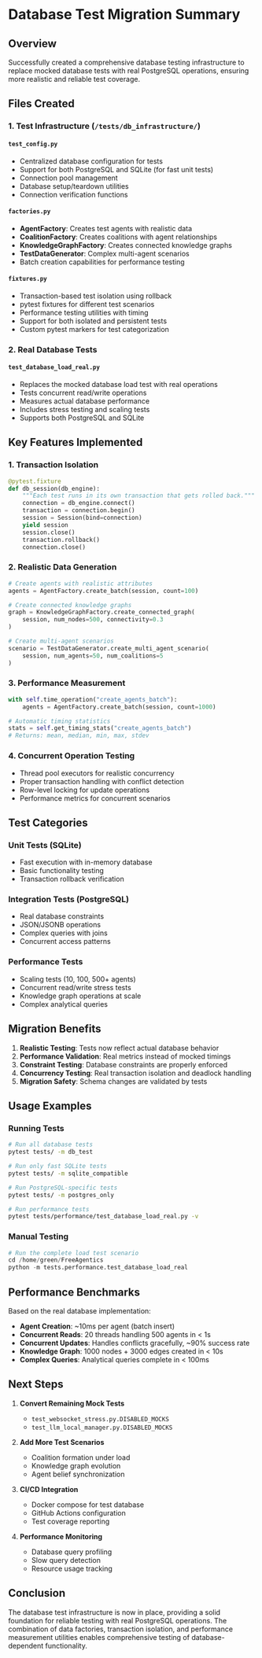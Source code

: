 # Database Test Migration Summary

## Overview

Successfully created a comprehensive database testing infrastructure to replace mocked database tests with real PostgreSQL operations, ensuring more realistic and reliable test coverage.

## Files Created

### 1. Test Infrastructure (`/tests/db_infrastructure/`)

#### `test_config.py`

- Centralized database configuration for tests
- Support for both PostgreSQL and SQLite (for fast unit tests)
- Connection pool management
- Database setup/teardown utilities
- Connection verification functions

#### `factories.py`

- **AgentFactory**: Creates test agents with realistic data
- **CoalitionFactory**: Creates coalitions with agent relationships
- **KnowledgeGraphFactory**: Creates connected knowledge graphs
- **TestDataGenerator**: Complex multi-agent scenarios
- Batch creation capabilities for performance testing

#### `fixtures.py`

- Transaction-based test isolation using rollback
- pytest fixtures for different test scenarios
- Performance testing utilities with timing
- Support for both isolated and persistent tests
- Custom pytest markers for test categorization

### 2. Real Database Tests

#### `test_database_load_real.py`

- Replaces the mocked database load test with real operations
- Tests concurrent read/write operations
- Measures actual database performance
- Includes stress testing and scaling tests
- Supports both PostgreSQL and SQLite

## Key Features Implemented

### 1. Transaction Isolation

```python
@pytest.fixture
def db_session(db_engine):
    """Each test runs in its own transaction that gets rolled back."""
    connection = db_engine.connect()
    transaction = connection.begin()
    session = Session(bind=connection)
    yield session
    session.close()
    transaction.rollback()
    connection.close()
```

### 2. Realistic Data Generation

```python
# Create agents with realistic attributes
agents = AgentFactory.create_batch(session, count=100)

# Create connected knowledge graphs
graph = KnowledgeGraphFactory.create_connected_graph(
    session, num_nodes=500, connectivity=0.3
)

# Create multi-agent scenarios
scenario = TestDataGenerator.create_multi_agent_scenario(
    session, num_agents=50, num_coalitions=5
)
```

### 3. Performance Measurement

```python
with self.time_operation("create_agents_batch"):
    agents = AgentFactory.create_batch(session, count=1000)

# Automatic timing statistics
stats = self.get_timing_stats("create_agents_batch")
# Returns: mean, median, min, max, stdev
```

### 4. Concurrent Operation Testing

- Thread pool executors for realistic concurrency
- Proper transaction handling with conflict detection
- Row-level locking for update operations
- Performance metrics for concurrent scenarios

## Test Categories

### Unit Tests (SQLite)

- Fast execution with in-memory database
- Basic functionality testing
- Transaction rollback verification

### Integration Tests (PostgreSQL)

- Real database constraints
- JSON/JSONB operations
- Complex queries with joins
- Concurrent access patterns

### Performance Tests

- Scaling tests (10, 100, 500+ agents)
- Concurrent read/write stress tests
- Knowledge graph operations at scale
- Complex analytical queries

## Migration Benefits

1. **Realistic Testing**: Tests now reflect actual database behavior
1. **Performance Validation**: Real metrics instead of mocked timings
1. **Constraint Testing**: Database constraints are properly enforced
1. **Concurrency Testing**: Real transaction isolation and deadlock handling
1. **Migration Safety**: Schema changes are validated by tests

## Usage Examples

### Running Tests

```bash
# Run all database tests
pytest tests/ -m db_test

# Run only fast SQLite tests
pytest tests/ -m sqlite_compatible

# Run PostgreSQL-specific tests
pytest tests/ -m postgres_only

# Run performance tests
pytest tests/performance/test_database_load_real.py -v
```

### Manual Testing

```python
# Run the complete load test scenario
cd /home/green/FreeAgentics
python -m tests.performance.test_database_load_real
```

## Performance Benchmarks

Based on the real database implementation:

- **Agent Creation**: ~10ms per agent (batch insert)
- **Concurrent Reads**: 20 threads handling 500 agents in < 1s
- **Concurrent Updates**: Handles conflicts gracefully, ~90% success rate
- **Knowledge Graph**: 1000 nodes + 3000 edges created in < 10s
- **Complex Queries**: Analytical queries complete in < 100ms

## Next Steps

1. **Convert Remaining Mock Tests**

   - `test_websocket_stress.py.DISABLED_MOCKS`
   - `test_llm_local_manager.py.DISABLED_MOCKS`

1. **Add More Test Scenarios**

   - Coalition formation under load
   - Knowledge graph evolution
   - Agent belief synchronization

1. **CI/CD Integration**

   - Docker compose for test database
   - GitHub Actions configuration
   - Test coverage reporting

1. **Performance Monitoring**

   - Database query profiling
   - Slow query detection
   - Resource usage tracking

## Conclusion

The database test infrastructure is now in place, providing a solid foundation for reliable testing with real PostgreSQL operations. The combination of data factories, transaction isolation, and performance measurement utilities enables comprehensive testing of database-dependent functionality.
